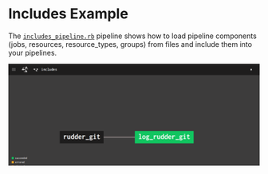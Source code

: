 # Includes Example

The [`includes_pipeline.rb`](./includes_pipeline.rb) pipeline shows how to load pipeline components
(jobs, resources, resource_types, groups) from files and include them
into your pipelines.

![Includes Pipeline](../images/includes/includes.png)
